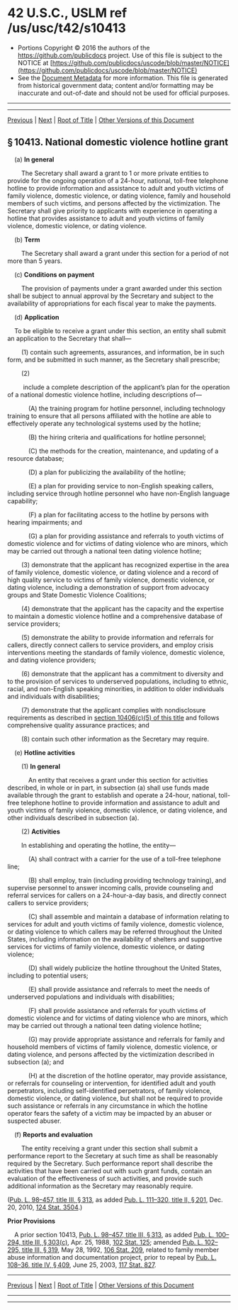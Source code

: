 ---
---

# 42 U.S.C., USLM ref /us/usc/t42/s10413

* Portions Copyright © 2016 the authors of the https://github.com/publicdocs project.
  Use of this file is subject to the NOTICE at [https://github.com/publicdocs/uscode/blob/master/NOTICE](https://github.com/publicdocs/uscode/blob/master/NOTICE)
* See the [Document Metadata](././../../../..//README.md) for more information.
  This file is generated from historical government data; content and/or formatting may be inaccurate and out-of-date and should not be used for official purposes.

----------
----------

[Previous](./../../../..//us/usc/t42/ch110/m__us_usc_t42_s10412.md) | [Next](./../../../..//us/usc/t42/ch110/m__us_usc_t42_s10414.md) | [Root of Title](./../../../../) | [Other Versions of this Document](https://publicdocs.github.io/go/links?ns=uslm&ref=%2Fus%2Fusc%2Ft42%2Fs10413)

## § 10413. National domestic violence hotline grant

    (a) __In general__ 

        The Secretary shall award a grant to 1 or more private entities to provide for the ongoing operation of a 24-hour, national, toll-free telephone hotline to provide information and assistance to adult and youth victims of family violence, domestic violence, or dating violence, family and household members of such victims, and persons affected by the victimization. The Secretary shall give priority to applicants with experience in operating a hotline that provides assistance to adult and youth victims of family violence, domestic violence, or dating violence.

    (b) __Term__ 

        The Secretary shall award a grant under this section for a period of not more than 5 years.

    (c) __Conditions on payment__ 

        The provision of payments under a grant awarded under this section shall be subject to annual approval by the Secretary and subject to the availability of appropriations for each fiscal year to make the payments.

    (d) __Application__ 

    To be eligible to receive a grant under this section, an entity shall submit an application to the Secretary that shall—

        (1) contain such agreements, assurances, and information, be in such form, and be submitted in such manner, as the Secretary shall prescribe;

        (2)

         include a complete description of the applicant’s plan for the operation of a national domestic violence hotline, including descriptions of—

            (A) the training program for hotline personnel, including technology training to ensure that all persons affiliated with the hotline are able to effectively operate any technological systems used by the hotline;

            (B) the hiring criteria and qualifications for hotline personnel;

            (C) the methods for the creation, maintenance, and updating of a resource database;

            (D) a plan for publicizing the availability of the hotline;

            (E) a plan for providing service to non-English speaking callers, including service through hotline personnel who have non-English language capability;

            (F) a plan for facilitating access to the hotline by persons with hearing impairments; and

            (G) a plan for providing assistance and referrals to youth victims of domestic violence and for victims of dating violence who are minors, which may be carried out through a national teen dating violence hotline;

        (3) demonstrate that the applicant has recognized expertise in the area of family violence, domestic violence, or dating violence and a record of high quality service to victims of family violence, domestic violence, or dating violence, including a demonstration of support from advocacy groups and State Domestic Violence Coalitions;

        (4) demonstrate that the applicant has the capacity and the expertise to maintain a domestic violence hotline and a comprehensive database of service providers;

        (5) demonstrate the ability to provide information and referrals for callers, directly connect callers to service providers, and employ crisis interventions meeting the standards of family violence, domestic violence, and dating violence providers;

        (6) demonstrate that the applicant has a commitment to diversity and to the provision of services to underserved populations, including to ethnic, racial, and non-English speaking minorities, in addition to older individuals and individuals with disabilities;

        (7) demonstrate that the applicant complies with nondisclosure requirements as described in [section 10406(c)(5) of this title][/us/usc/t42/s10406/c/5] and follows comprehensive quality assurance practices; and

        (8) contain such other information as the Secretary may require.

    (e) __Hotline activities__ 

        (1) __In general__ 

            An entity that receives a grant under this section for activities described, in whole or in part, in subsection (a) shall use funds made available through the grant to establish and operate a 24-hour, national, toll-free telephone hotline to provide information and assistance to adult and youth victims of family violence, domestic violence, or dating violence, and other individuals described in subsection (a).

        (2) __Activities__ 

        In establishing and operating the hotline, the entity—

            (A) shall contract with a carrier for the use of a toll-free telephone line;

            (B) shall employ, train (including providing technology training), and supervise personnel to answer incoming calls, provide counseling and referral services for callers on a 24-hour-a-day basis, and directly connect callers to service providers;

            (C) shall assemble and maintain a database of information relating to services for adult and youth victims of family violence, domestic violence, or dating violence to which callers may be referred throughout the United States, including information on the availability of shelters and supportive services for victims of family violence, domestic violence, or dating violence;

            (D) shall widely publicize the hotline throughout the United States, including to potential users;

            (E) shall provide assistance and referrals to meet the needs of underserved populations and individuals with disabilities;

            (F) shall provide assistance and referrals for youth victims of domestic violence and for victims of dating violence who are minors, which may be carried out through a national teen dating violence hotline;

            (G) may provide appropriate assistance and referrals for family and household members of victims of family violence, domestic violence, or dating violence, and persons affected by the victimization described in subsection (a); and

            (H) at the discretion of the hotline operator, may provide assistance, or referrals for counseling or intervention, for identified adult and youth perpetrators, including self-identified perpetrators, of family violence, domestic violence, or dating violence, but shall not be required to provide such assistance or referrals in any circumstance in which the hotline operator fears the safety of a victim may be impacted by an abuser or suspected abuser.

    (f) __Reports and evaluation__ 

        The entity receiving a grant under this section shall submit a performance report to the Secretary at such time as shall be reasonably required by the Secretary. Such performance report shall describe the activities that have been carried out with such grant funds, contain an evaluation of the effectiveness of such activities, and provide such additional information as the Secretary may reasonably require.

([Pub. L. 98–457, title III, § 313][/us/pl/98/457/s313], as added [Pub. L. 111–320, title II, § 201][/us/pl/111/320/s201], Dec. 20, 2010, [124 Stat. 3504][/us/stat/124/3504].)

 __Prior Provisions__ 

    A prior section 10413, [Pub. L. 98–457, title III, § 313][/us/pl/98/457/s313], as added [Pub. L. 100–294, title III, § 303(c)][/us/pl/100/294/s303/c], Apr. 25, 1988, [102 Stat. 125][/us/stat/102/125]; amended [Pub. L. 102–295, title III, § 319][/us/pl/102/295/s319], May 28, 1992, [106 Stat. 209][/us/stat/106/209], related to family member abuse information and documentation project, prior to repeal by [Pub. L. 108–36, title IV, § 409][/us/pl/108/36/s409], June 25, 2003, [117 Stat. 827][/us/stat/117/827].

----------

[Previous](./../../../..//us/usc/t42/ch110/m__us_usc_t42_s10412.md) | [Next](./../../../..//us/usc/t42/ch110/m__us_usc_t42_s10414.md) | [Root of Title](./../../../../) | [Other Versions of this Document](https://publicdocs.github.io/go/links?ns=uslm&ref=%2Fus%2Fusc%2Ft42%2Fs10413)

----------
----------

[/us/usc/t42/s10406/c/5]: https://publicdocs.github.io/go/links?ns=uslm&ref=%2Fus%2Fusc%2Ft42%2Fs10406%2Fc%2F5
[/us/pl/98/457/s313]: https://publicdocs.github.io/go/links?ns=uslm&ref=%2Fus%2Fpl%2F98%2F457%2Fs313
[/us/pl/111/320/s201]: https://publicdocs.github.io/go/links?ns=uslm&ref=%2Fus%2Fpl%2F111%2F320%2Fs201
[/us/stat/124/3504]: https://publicdocs.github.io/go/links?ns=uslm&ref=%2Fus%2Fstat%2F124%2F3504
[/us/pl/98/457/s313]: https://publicdocs.github.io/go/links?ns=uslm&ref=%2Fus%2Fpl%2F98%2F457%2Fs313
[/us/pl/100/294/s303/c]: https://publicdocs.github.io/go/links?ns=uslm&ref=%2Fus%2Fpl%2F100%2F294%2Fs303%2Fc
[/us/stat/102/125]: https://publicdocs.github.io/go/links?ns=uslm&ref=%2Fus%2Fstat%2F102%2F125
[/us/pl/102/295/s319]: https://publicdocs.github.io/go/links?ns=uslm&ref=%2Fus%2Fpl%2F102%2F295%2Fs319
[/us/stat/106/209]: https://publicdocs.github.io/go/links?ns=uslm&ref=%2Fus%2Fstat%2F106%2F209
[/us/pl/108/36/s409]: https://publicdocs.github.io/go/links?ns=uslm&ref=%2Fus%2Fpl%2F108%2F36%2Fs409
[/us/stat/117/827]: https://publicdocs.github.io/go/links?ns=uslm&ref=%2Fus%2Fstat%2F117%2F827


